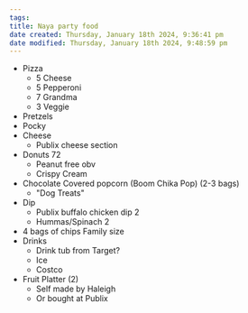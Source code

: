 ```yaml
---
tags: 
title: Naya party food
date created: Thursday, January 18th 2024, 9:36:41 pm
date modified: Thursday, January 18th 2024, 9:48:59 pm
---
```


- Pizza 
	- 5 Cheese
	- 5 Pepperoni
	- 7 Grandma
	- 3 Veggie
- Pretzels 
- Pocky
- Cheese
	- Publix cheese section
- Donuts 72
	- Peanut free obv
	- Crispy Cream
- Chocolate Covered popcorn (Boom Chika Pop) (2-3 bags)
	- "Dog Treats"
- Dip 
	- Publix buffalo chicken dip 2
	- Hummas/Spinach 2
- 4 bags of chips Family size
- Drinks
	- Drink tub from Target?
	- Ice
	- Costco
- Fruit Platter (2)
	- Self made by Haleigh
	- Or bought at Publix
	  